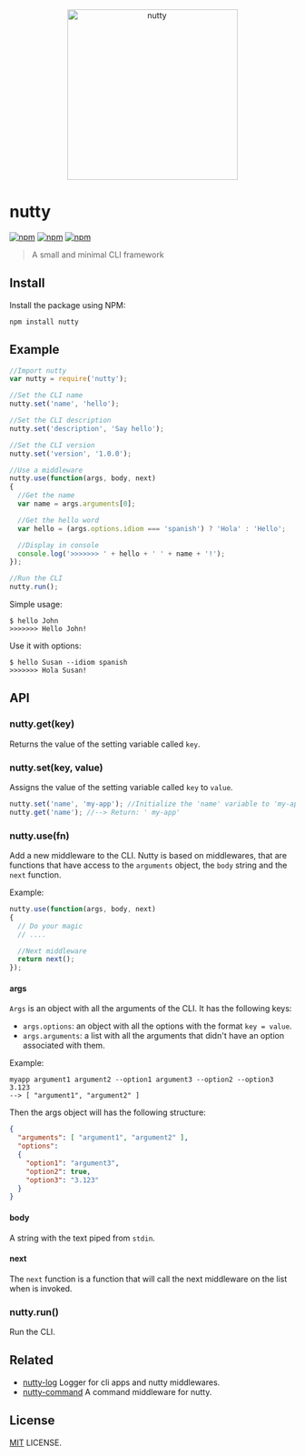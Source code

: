 <div align="center">
	<img width="300" src="https://avatars2.githubusercontent.com/u/24476707?v=3&s=200" alt="nutty">
	<br>
</div>

# nutty

[![npm](https://img.shields.io/npm/v/nutty.svg?style=flat-square)](https://www.npmjs.com/package/nutty)
[![npm](https://img.shields.io/npm/dt/nutty.svg?style=flat-square)](https://www.npmjs.com/package/nutty)
[![npm](https://img.shields.io/npm/l/nutty.svg?style=flat-square)](https://github.com/nuttyjs/nutty)

> A small and minimal CLI framework

## Install

Install the package using NPM:

```
npm install nutty
```

## Example

```javascript
//Import nutty
var nutty = require('nutty');

//Set the CLI name
nutty.set('name', 'hello');

//Set the CLI description
nutty.set('description', 'Say hello');

//Set the CLI version
nutty.set('version', '1.0.0');

//Use a middleware
nutty.use(function(args, body, next)
{
  //Get the name
  var name = args.arguments[0];

  //Get the hello word
  var hello = (args.options.idiom === 'spanish') ? 'Hola' : 'Hello';

  //Display in console
  console.log('>>>>>>> ' + hello + ' ' + name + '!');
});

//Run the CLI
nutty.run();
```

Simple usage:

```
$ hello John
>>>>>>> Hello John!
```

Use it with options:

```
$ hello Susan --idiom spanish
>>>>>>> Hola Susan!
```


## API

### nutty.get(key)

Returns the value of the setting variable called `key`.

### nutty.set(key, value)

Assigns the value of the setting variable called `key` to `value`.

```javascript
nutty.set('name', 'my-app'); //Initialize the 'name' variable to 'my-app'
nutty.get('name'); //--> Return: ' my-app'
```

### nutty.use(fn)

Add a new middleware to the CLI. Nutty is based on middlewares, that are functions that have access to the `arguments` object, the `body` string and the `next` function.

Example:

```javascript
nutty.use(function(args, body, next)
{
  // Do your magic
  // ....

  //Next middleware
  return next();
});
```

#### args

`Args` is an object with all the arguments of the CLI. It has the following keys:

- `args.options`: an object with all the options with the format `key = value`.
- `args.arguments`: a list with all the arguments that didn't have an option associated with them.

Example:
```
myapp argument1 argument2 --option1 argument3 --option2 --option3 3.123
--> [ "argument1", "argument2" ]
```

Then the args object will has the following structure:

```json
{
  "arguments": [ "argument1", "argument2" ],
  "options":
  {
    "option1": "argument3",
    "option2": true,
    "option3": "3.123"
  }
}
```

#### body

A string with the text piped from `stdin`.

#### next

The `next` function is a function that will call the next middleware on the list when is invoked.


### nutty.run()

Run the CLI.

## Related

- [nutty-log](https://guthub.com/nuttyjs/nutty-log) Logger for cli apps and nutty middlewares.
- [nutty-command](https://github.com/nuttyjs/nutty-command) A command middleware for nutty.

## License

[MIT](./LICENSE) LICENSE.
